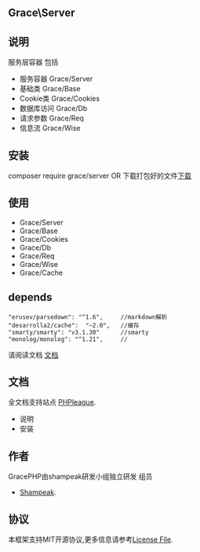 ## Grace\Server

## 说明

服务层容器
包括

- 服务容器           Grace/Server
- 基础类             Grace/Base
- Cookie类           Grace/Cookies
- 数据库访问         Grace/Db
- 请求参数           Grace/Req
- 信息流             Grace/Wise

## 安装

composer require grace/server
OR
下载打包好的文件[下载](https://github.com/shampeak/GraceServer/archive/master.zip)

## 使用

- Grace/Server
- Grace/Base
- Grace/Cookies
- Grace/Db
- Grace/Req
- Grace/Wise
- Grace/Cache

## depends

    "erusev/parsedown": "^1.6",     //markdown解析
    "desarrolla2/cache":  "~2.0",   //缓存
    "smarty/smarty": "v3.1.30"      //smarty
    "monolog/monolog": "^1.21",     //

请阅读文档 [文档](https://github.com/shampeak/GraceServer/tree/master/docs)

## 文档

全文档支持站点  [PHPleague](http://doc.phpleague.cn).

- 说明
- 安装

## 作者

GracePHP由shampeak研发小组独立研发
组员
- [Shampeak](https://github.com/shampeak/).


## 协议

本框架支持MIT开源协议,更多信息请参考[License File](https://github.com/shampeak/GraceServer/blob/master/LICENSE.md).


